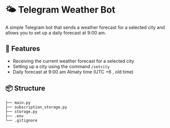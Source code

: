 # 🌤️ Telegram Weather Bot

A simple Telegram bot that sends a weather forecast for a selected city and allows you to set up a daily forecast at 9:00 am.

## 📌 Features

- Receiving the current weather forecast for a selected city
- Setting up a city using the command `/setcity`
- Daily forecast at 9:00 am Almaty time (UTC +6 , old time)

## 📦 Structure 
```
├── main.py                              
├── subscription_storage.py
├── storage.py        
├── .env                    
└── .gitignore
```
